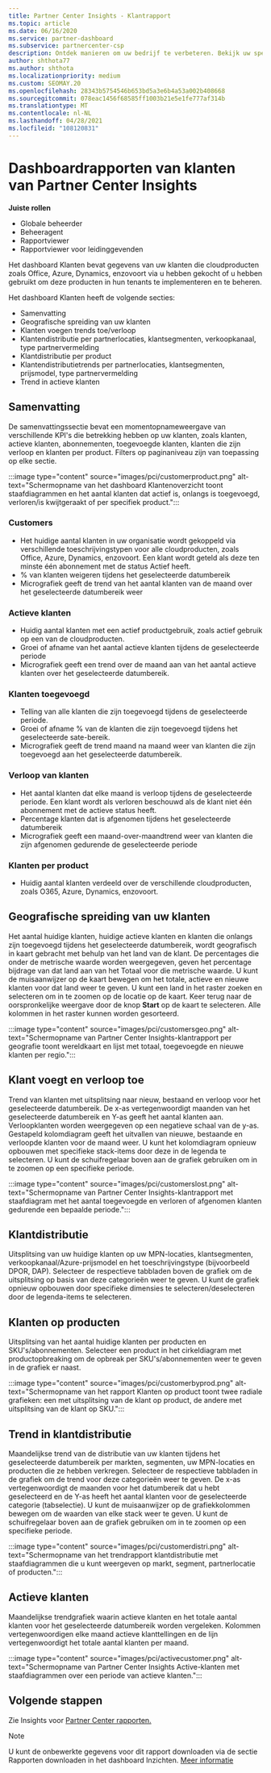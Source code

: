 ```yaml
---
title: Partner Center Insights - Klantrapport
ms.topic: article
ms.date: 06/16/2020
ms.service: partner-dashboard
ms.subservice: partnercenter-csp
description: Ontdek manieren om uw bedrijf te verbeteren. Bekijk uw specifieke klanttrends per geografie, per product en andere kenmerken.
author: shthota77
ms.author: shthota
ms.localizationpriority: medium
ms.custom: SEOMAY.20
ms.openlocfilehash: 28343b5754546b653bd5a3e6b4a53a002b408668
ms.sourcegitcommit: 078eac1456f68585ff1003b21e5e1fe777af314b
ms.translationtype: MT
ms.contentlocale: nl-NL
ms.lasthandoff: 04/28/2021
ms.locfileid: "108120831"
---
```

# <a name="customers-dashboard-reports-from-partner-center-insights"></a>Dashboardrapporten van klanten van Partner Center Insights

**Juiste rollen**

- Globale beheerder
- Beheeragent
- Rapportviewer
- Rapportviewer voor leidinggevenden

Het dashboard Klanten bevat gegevens van uw klanten die cloudproducten zoals Office, Azure, Dynamics, enzovoort via u hebben gekocht of u hebben gebruikt om deze producten in hun tenants te implementeren en te beheren. 
 
Het dashboard Klanten heeft de volgende secties: 

- Samenvatting  
- Geografische spreiding van uw klanten 
- Klanten voegen trends toe/verloop 
- Klantendistributie per partnerlocaties, klantsegmenten, verkoopkanaal, type partnervermelding 
- Klantdistributie per product 
- Klantendistributietrends per partnerlocaties, klantsegmenten, prijsmodel, type partnervermelding 
- Trend in actieve klanten 

## <a name="summary"></a>Samenvatting

De samenvattingssectie bevat een momentopnameweergave van verschillende KPI's die betrekking hebben op uw klanten, zoals klanten, actieve klanten, abonnementen, toegevoegde klanten, klanten die zijn verloop en klanten per product. Filters op paginaniveau zijn van toepassing op elke sectie.

:::image type="content" source="images/pci/customerproduct.png" alt-text="Schermopname van het dashboard Klantenoverzicht toont staafdiagrammen en het aantal klanten dat actief is, onlangs is toegevoegd, verloren/is kwijtgeraakt of per specifiek product.":::

### <a name="customers"></a>Customers

- Het huidige aantal klanten in uw organisatie wordt gekoppeld via verschillende toeschrijvingstypen voor alle cloudproducten, zoals Office, Azure, Dynamics, enzovoort. Een klant wordt geteld als deze ten minste één abonnement met de status Actief heeft.  
- % van klanten weigeren tijdens het geselecteerde datumbereik 
- Micrografiek geeft de trend van het aantal klanten van de maand over het geselecteerde datumbereik weer

### <a name="active-customers"></a>Actieve klanten

- Huidig aantal klanten met een actief productgebruik, zoals actief gebruik op een van de cloudproducten.
- Groei of afname van het aantal actieve klanten tijdens de geselecteerde periode
- Micrografiek geeft een trend over de maand aan van het aantal actieve klanten over het geselecteerde datumbereik.

### <a name="customers-added"></a>Klanten toegevoegd

- Telling van alle klanten die zijn toegevoegd tijdens de geselecteerde periode.
- Groei of afname % van de klanten die zijn toegevoegd tijdens het geselecteerde sate-bereik.
- Micrografiek geeft de trend maand na maand weer van klanten die zijn toegevoegd aan het geselecteerde datumbereik.

### <a name="customers-churned"></a>Verloop van klanten
- Het aantal klanten dat elke maand is verloop tijdens de geselecteerde periode. Een klant wordt als verloren beschouwd als de klant niet één abonnement met de actieve status heeft. 
- Percentage klanten dat is afgenomen tijdens het geselecteerde datumbereik 
- Micrografiek geeft een maand-over-maandtrend weer van klanten die zijn afgenomen gedurende de geselecteerde periode 
 
### <a name="customers-by-products"></a>Klanten per product

- Huidig aantal klanten verdeeld over de verschillende cloudproducten, zoals O365, Azure, Dynamics, enzovoort.  

## <a name="geographical-spread-of-your-customers"></a>Geografische spreiding van uw klanten

Het aantal huidige klanten, huidige actieve klanten en klanten die onlangs zijn toegevoegd tijdens het geselecteerde datumbereik, wordt geografisch in kaart gebracht met behulp van het land van de klant. De percentages die onder de metrische waarde worden weergegeven, geven het percentage bijdrage van dat land aan van het Totaal voor die metrische waarde. U kunt de muisaanwijzer op de kaart bewegen om het totale, actieve en nieuwe klanten voor dat land weer te geven. U kunt een land in het raster zoeken en selecteren om in te zoomen op de locatie op de kaart. Keer terug naar de oorspronkelijke weergave door de knop **Start** op de kaart te selecteren. Alle kolommen in het raster kunnen worden gesorteerd.  

:::image type="content" source="images/pci/customersgeo.png" alt-text="Schermopname van Partner Center Insights-klantrapport per geografie toont wereldkaart en lijst met totaal, toegevoegde en nieuwe klanten per regio.":::

## <a name="customer-adds-and-churns"></a>Klant voegt en verloop toe

Trend van klanten met uitsplitsing naar nieuw, bestaand en verloop voor het geselecteerde datumbereik. De x-as vertegenwoordigt maanden van het geselecteerde datumbereik en Y-as geeft het aantal klanten aan. Verloopklanten worden weergegeven op een negatieve schaal van de y-as. Gestapeld kolomdiagram geeft het uitvallen van nieuwe, bestaande en verloopde klanten voor de maand weer. U kunt het kolomdiagram opnieuw opbouwen met specifieke stack-items door deze in de legenda te selecteren. U kunt de schuifregelaar boven aan de grafiek gebruiken om in te zoomen op een specifieke periode. 

:::image type="content" source="images/pci/customerslost.png" alt-text="Schermopname van Partner Center Insights-klantrapport met staafdiagram met het aantal toegevoegde en verloren of afgenomen klanten gedurende een bepaalde periode.":::

## <a name="customer-distribution"></a>Klantdistributie

Uitsplitsing van uw huidige klanten op uw MPN-locaties, klantsegmenten, verkoopkanaal/Azure-prijsmodel en het toeschrijvingstype (bijvoorbeeld DPOR, DAP). Selecteer de respectieve tabbladen boven de grafiek om de uitsplitsing op basis van deze categorieën weer te geven. U kunt de grafiek opnieuw opbouwen door specifieke dimensies te selecteren/deselecteren door de legenda-items te selecteren. 

## <a name="customers-by-products"></a>Klanten op producten

Uitsplitsing van het aantal huidige klanten per producten en SKU's/abonnementen. Selecteer een product in het cirkeldiagram met productopbreaking om de opbreak per SKU's/abonnementen weer te geven in de grafiek er naast.

:::image type="content" source="images/pci/customerbyprod.png" alt-text="Schermopname van het rapport Klanten op product toont twee radiale grafieken: een met uitsplitsing van de klant op product, de andere met uitsplitsing van de klant op SKU.":::

## <a name="customer-distribution-trend"></a>Trend in klantdistributie 

Maandelijkse trend van de distributie van uw klanten tijdens het geselecteerde datumbereik per markten, segmenten, uw MPN-locaties en producten die ze hebben verkregen. Selecteer de respectieve tabbladen in de grafiek om de trend voor deze categorieën weer te geven. De x-as vertegenwoordigt de maanden voor het datumbereik dat u hebt geselecteerd en de Y-as heeft het aantal klanten voor de geselecteerde categorie (tabselectie). U kunt de muisaanwijzer op de grafiekkolommen bewegen om de waarden van elke stack weer te geven. U kunt de schuifregelaar boven aan de grafiek gebruiken om in te zoomen op een specifieke periode.   

:::image type="content" source="images/pci/customerdistri.png" alt-text="Schermopname van het trendrapport klantdistributie met staafdiagrammen die u kunt weergeven op markt, segment, partnerlocatie of producten.":::

## <a name="active-customers"></a>Actieve klanten

Maandelijkse trendgrafiek waarin actieve klanten en het totale aantal klanten voor het geselecteerde datumbereik worden vergeleken. Kolommen vertegenwoordigen elke maand actieve klanttellingen en de lijn vertegenwoordigt het totale aantal klanten per maand. 

:::image type="content" source="images/pci/activecustomer.png" alt-text="Schermopname van Partner Center Insights Active-klanten met staafdiagrammen over een periode van actieve klanten.":::

## <a name="next-steps"></a>Volgende stappen

Zie Insights voor [Partner Center rapporten.](partner-center-insights.md)

>[!NOTE]
> U kunt de onbewerkte gegevens voor dit rapport downloaden via de sectie Rapporten downloaden in het dashboard Inzichten. [Meer informatie](pci-download-reports.md) 
